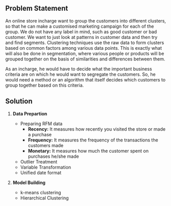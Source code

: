 ## Problem Statement
An online store incharge want to group the customers into different clusters, so that he can make a customised marketing campaign for each of the group. We do not have any label in mind, such as good customer or bad customer. We want to just look at patterns in customer data and then try and find segments. Clustering techniques use the raw data to form clusters based on common factors among various data points. This is exactly what will also be done in segmentation, where various people or products will be grouped together on the basis of similarities and differences between them.

As an incharge, he would have to decide what the important business criteria are on which he would want to segregate the customers. So, he would need a method or an algorithm that itself decides which customers to group together based on this criteria.

## Solution
1. **Data Prepartion**
	- Preparing RFM data
		- **Recency:** It measures how recently you visited the store or made a purchase
		- **Frequency:** It measures the frequency of the transactions the customers made
		- **Monetary:** It measures how much the customer spent on purchases he/she made
	- Outlier Treatment
	- Variable Transformation
	- Unified date format

2. **Model Building**
	- k-means clustering
	- Hierarchical Clustering

